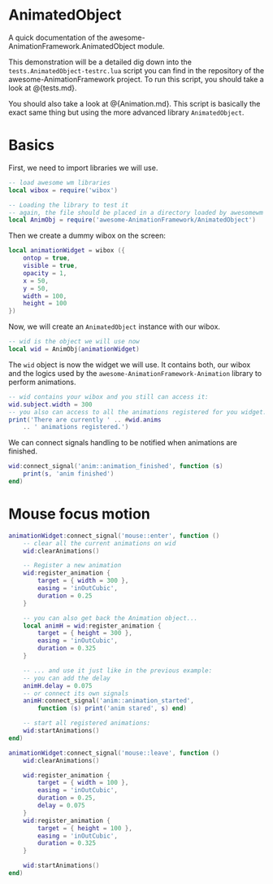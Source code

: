 # AnimatedObject

A quick documentation of the awesome-AnimationFramework.AnimatedObject module.

This demonstration will be a detailed dig down into the `tests.AnimatedObject-testrc.lua` script you can find in the repository of the awesome-AnimationFramework project. To run this script, you should take a look at @{tests.md}.

You should also take a look at @{Animation.md}. This script is basically the exact same thing but using the more advanced library `AnimatedObject`.

# Basics

First, we need to import libraries we will use.

```lua
-- load awesome wm libraries
local wibox = require('wibox')

-- Loading the library to test it
-- again, the file should be placed in a directory loaded by awesomewm
local AnimObj = require('awesome-AnimationFramework/AnimatedObject')
```

Then we create a dummy wibox on the screen:

```lua
local animationWidget = wibox ({
    ontop = true,
    visible = true,
    opacity = 1,
    x = 50,
    y = 50,
    width = 100,
    height = 100
})
```

Now, we will create an `AnimatedObject` instance with our wibox.

```lua
-- wid is the object we will use now
local wid = AnimObj(animationWidget)
```

The `wid` object is now the widget we will use. It contains both, our wibox and the logics used by the `awesome-AnimationFramework-Animation` library to perform animations.

```lua
-- wid contains your wibox and you still can access it:
wid.subject.width = 300
-- you also can access to all the animations registered for you widget:
print('There are currently ' .. #wid.anims
    .. ' animations registered.')
```

We can connect signals handling to be notified when animations are finished.

```lua
wid:connect_signal('anim::animation_finished', function (s)
    print(s, 'anim finished')
end)
```

# Mouse focus motion

```lua
animationWidget:connect_signal('mouse::enter', function ()
    -- clear all the current animations on wid
    wid:clearAnimations()

    -- Register a new animation
    wid:register_animation {
        target = { width = 300 },
        easing = 'inOutCubic',
        duration = 0.25
    }

    -- you can also get back the Animation object...
    local animH = wid:register_animation {
        target = { height = 300 },
        easing = 'inOutCubic',
        duration = 0.325
    }

    -- ... and use it just like in the previous example:
    -- you can add the delay
    animH.delay = 0.075
    -- or connect its own signals
    animH:connect_signal('anim::animation_started',
        function (s) print('anim stared', s) end)

    -- start all registered animations:
    wid:startAnimations()
end)

animationWidget:connect_signal('mouse::leave', function ()
    wid:clearAnimations()

    wid:register_animation {
        target = { width = 100 },
        easing = 'inOutCubic',
        duration = 0.25,
        delay = 0.075
    }
    wid:register_animation {
        target = { height = 100 },
        easing = 'inOutCubic',
        duration = 0.325
    }

    wid:startAnimations()
end)
```
